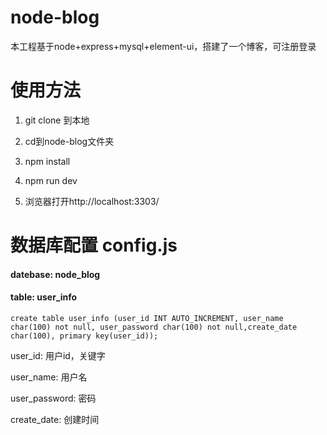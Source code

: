 # node-blog

本工程基于node+express+mysql+element-ui，搭建了一个博客，可注册登录

# 使用方法

1. git clone 到本地

2. cd到node-blog文件夹

3. npm install

4. npm run dev

5. 浏览器打开http://localhost:3303/

# 数据库配置 config.js

#### datebase: node_blog
#### table: user_info
```
create table user_info (user_id INT AUTO_INCREMENT, user_name char(100) not null, user_password char(100) not null,create_date char(100), primary key(user_id));
```
user_id: 用户id，关键字

user_name: 用户名

user_password: 密码

create_date: 创建时间


